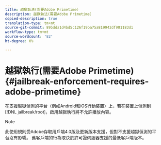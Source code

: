 ```yaml
---
title: 越獄執法(需要Adobe Primetime)
description: 越獄執法(需要Adobe Primetime)
copied-description: true
translation-type: tm+mt
source-git-commit: 89bdda1d4bd5c126f19ba75a819942df901183d1
workflow-type: tm+mt
source-wordcount: '82'
ht-degree: 0%

---
```



# 越獄執行(需要Adobe Primetime){#jailbreak-enforcement-requires-adobe-primetime}

在支援越獄偵測的平台（例如Android和iOS行動裝置）上，若在裝置上偵測到[!DNL jailbreak/root]，啟用越獄執行將不允許播放內容。

>[!NOTE]
>
>此使用規則受Adobe存取用戶端4.0版及更新版本支援，但對不支援越獄偵測的平台沒有影響。 舊客戶端的行為取決於許可證伺服器支援的最低客戶端版本。

